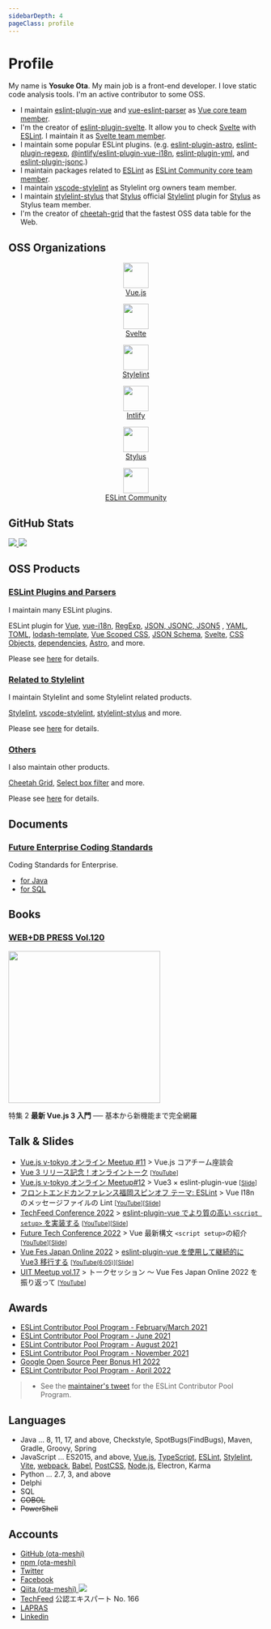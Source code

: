 ```yaml
---
sidebarDepth: 4
pageClass: profile
---
```


# Profile

My name is **Yosuke Ota**.
My main job is a front-end developer. I love static code analysis tools.
I'm an active contributor to some OSS.

- I maintain [eslint-plugin-vue](https://eslint.vuejs.org/) and [vue-eslint-parser](https://github.com/vuejs/vue-eslint-parser) as [Vue core team member](https://vuejs.org/about/team.html).
- I'm the creator of [eslint-plugin-svelte](https://sveltejs.github.io/eslint-plugin-svelte/). It allow you to check [Svelte] with [ESLint]. I maintain it as [Svelte team member](https://github.com/orgs/sveltejs/people).
- I maintain some popular ESLint plugins. (e.g. [eslint-plugin-astro](https://ota-meshi.github.io/eslint-plugin-astro/), [eslint-plugin-regexp](https://ota-meshi.github.io/eslint-plugin-regexp/), [@intlify/eslint-plugin-vue-i18n](https://eslint-plugin-vue-i18n.intlify.dev/), [eslint-plugin-yml](https://ota-meshi.github.io/eslint-plugin-yml/), and [eslint-plugin-jsonc](https://ota-meshi.github.io/eslint-plugin-jsonc/).)
- I maintain packages related to [ESLint] as [ESLint Community core team member](https://eslint.org/blog/2023/03/announcing-eslint-community-org/).
- I maintain [vscode-stylelint](https://marketplace.visualstudio.com/items?itemName=stylelint.vscode-stylelint) as Stylelint org owners team member.
- I maintain [stylelint-stylus] that [Stylus] official [Stylelint] plugin for [Stylus] as Stylus team member.
- I'm the creator of [cheetah-grid](https://future-architect.github.io/cheetah-grid/) that the fastest OSS data table for the Web.

<gh-sponsors/>

## OSS Organizations

<p class="organizations">
    <a href="https://github.com/vuejs" target="_blank">
        <p align="center">
            <img src="https://github.com/vuejs.png" height="50"><br>
            Vue.js
        </p>
    </a>
    <a href="https://github.com/sveltejs" target="_blank">
        <p align="center">
            <img src="https://github.com/sveltejs.png" height="50"><br>
            Svelte
        </p>
    </a>
    <a href="https://github.com/stylelint" target="_blank">
        <p align="center">
            <img src="https://github.com/stylelint.png" height="50"><br>
            Stylelint
        </p>
    </a>
    <a href="https://github.com/intlify" target="_blank">
        <p align="center">
            <img src="https://github.com/intlify.png" height="50"><br>
            Intlify
        </p>
    </a>
    <a href="https://github.com/stylus" target="_blank">
        <p align="center">
            <img src="https://github.com/stylus.png" height="50"><br>
            Stylus
        </p>
    </a>
    <a href="https://github.com/eslint-community" target="_blank">
        <p align="center">
            <img src="https://github.com/eslint-community.png" height="50"><br>
            ESLint Community
        </p>
    </a>
</p>

## GitHub Stats

<p class="stats" align="left">
  <a href="https://github.com/ota-meshi">
    <img class="accout-stats" src="https://github-readme-stats.vercel.app/api?username=ota-meshi&count_private=true&show_icons=true" />
  </a>
  <a href="https://github.com/ota-meshi">
    <img class="top-langs" src="https://github-readme-stats.vercel.app/api/top-langs/?username=ota-meshi&layout=compact&count_private=true" />
  </a>
</p>

## OSS Products

### [ESLint Plugins and Parsers](./products/eslint.md)

I maintain many ESLint plugins.

ESLint plugin for [Vue](https://eslint.vuejs.org/), [vue-i18n](https://eslint-plugin-vue-i18n.intlify.dev/), [RegExp](https://ota-meshi.github.io/eslint-plugin-regexp/), [JSON, JSONC, JSON5](https://ota-meshi.github.io/eslint-plugin-jsonc/) , [YAML](https://ota-meshi.github.io/eslint-plugin-yml/), [TOML](https://ota-meshi.github.io/eslint-plugin-toml/), [lodash-template](https://ota-meshi.github.io/eslint-plugin-lodash-template/), [Vue Scoped CSS](https://future-architect.github.io/eslint-plugin-vue-scoped-css/), [JSON Schema](https://ota-meshi.github.io/eslint-plugin-json-schema-validator/), [Svelte](https://sveltejs.github.io/eslint-plugin-svelte/), [CSS Objects](https://ota-meshi.github.io/eslint-plugin-css/), [dependencies](https://ota-meshi.github.io/eslint-plugin-node-dependencies/), [Astro](https://ota-meshi.github.io/eslint-plugin-astro/), and more.

Please see [here](./products/eslint.md) for details.

### [Related to Stylelint](./products/stylelint.md)

I maintain Stylelint and some Stylelint related products.

[Stylelint](https://stylelint.io/), [vscode-stylelint](https://marketplace.visualstudio.com/items?itemName=stylelint.vscode-stylelint), [stylelint-stylus](https://github.com/stylus/stylelint-stylus) and more.

Please see [here](./products/stylelint.md) for details.

### [Others](./products/others.md)

I also maintain other products.

[Cheetah Grid](https://future-architect.github.io/cheetah-grid/), [Select box filter](https://chrome.google.com/webstore/detail/select-box-filter/ohgdgoglcbcfofphmmnkkdbpffklhjgh) and more.

Please see [here](./products/others.md) for details.

## Documents

### [Future Enterprise Coding Standards](https://future-architect.github.io/coding-standards/) <Badge text="Owner"/>

<gh-info repo="future-architect/coding-standards" :releases="false"></gh-info>
Coding Standards for Enterprise.

- [for Java](https://future-architect.github.io/coding-standards/documents/forJava/Javaコーディング規約.html)
  <page-info href="https://future-architect.github.io/coding-standards/documents/forJava/Javaコーディング規約.html"></page-info>
- [for SQL](https://future-architect.github.io/coding-standards/documents/forSQL/SQLコーディング規約（Oracle）.html)
  <page-info href="https://future-architect.github.io/coding-standards/documents/forSQL/SQLコーディング規約（Oracle）.html"></page-info>

## Books

### [WEB+DB PRESS Vol.120](https://gihyo.jp/magazine/wdpress/archive/2021/vol120)

<img src="http://image.gihyo.co.jp/assets/images/cover/2021/9784297118112.jpg" height="300">

特集 2 **最新 Vue.js 3 入門** ── 基本から新機能まで完全網羅

## Talk & Slides

- [Vue.js v-tokyo オンライン Meetup #11](https://vuejs-meetup.connpass.com/event/183195/) > Vue.js コアチーム座談会
- [Vue 3 リリース記念！オンライントーク](https://vuejs-meetup.connpass.com/event/188194/) <small>[[YouTube](https://www.youtube.com/watch?v=ioYlQ6Ls22I)]</small>
- [Vue.js v-tokyo オンライン Meetup#12](https://vuejs-meetup.connpass.com/event/195236/) > Vue3 × eslint-plugin-vue <small>[[Slide](https://docs.google.com/presentation/d/1JFS9DiTxUsrlGfYr72n9QRPibgYB-TzSTB8hi6mq4wY/)]</small>
- [フロントエンドカンファレンス福岡スピンオフ テーマ: ESLint](https://fec-fukuoka.connpass.com/event/201334/) > Vue I18n のメッセージファイルの Lint <small>[[YouTube](https://www.youtube.com/watch?v=Pp2qv4dRUPU)][[Slide](https://docs.google.com/presentation/d/1HuKPREAHoDgOTztVbz42DzGvbr-4VB-r3i-QqcgCXJE/)]</small>
- [TechFeed Conference 2022](https://techfeed.io/events/techfeed-conference-2022) > [eslint-plugin-vue でより質の高い `<script setup>` を実装する](https://techfeed.io/entries/629ef550a192e46aa36a7760) <small>[[YouTube](https://www.youtube.com/watch?v=kaZqMTX57Ag)][[Slide](https://docs.google.com/presentation/d/18Q8nn69Hi8d39k51HduArKkrCx3CY_ZsbPf-F-tb8Pg/edit?usp=sharing)]</small>
- [Future Tech Conference 2022](https://future.connpass.com/event/254304/) > Vue 最新構文 `<script setup>`の紹介 <small>[[YouTube](https://youtu.be/hg0yvFpqP8M)][[Slide](https://ota-meshi.github.io/future-tech-conference-slide-2022-07-18/)]</small>
- [Vue Fes Japan Online 2022](https://vuefes.jp/2022/) > [eslint-plugin-vue を使用して継続的に Vue3 移行する](https://vuefes.jp/2022/sessions/ota-meshi) <small>[[YouTube(6:05)](https://www.youtube.com/watch?v=dtD4p89ogKM&t=6h5m)][[Slide](https://ota-meshi.github.io/vue-fes-japan-online-2022-slide/)]</small>
- [UIT Meetup vol.17](https://uit.connpass.com/event/258384/) > トークセッション 〜 Vue Fes Japan Online 2022 を振り返って <small>[[YouTube](https://www.youtube.com/watch?v=2WGBQCaBmWo)]</small>

## Awards

- [ESLint Contributor Pool Program - February/March 2021](https://github.com/eslint/tsc-meetings/blob/main/notes/2021/2021-03-25.md#contributor-pool)
- [ESLint Contributor Pool Program - June 2021](https://github.com/eslint/tsc-meetings/blob/main/notes/2021/2021-07-01.md#contributor-pool)
- [ESLint Contributor Pool Program - August 2021](https://github.com/eslint/tsc-meetings/blob/main/notes/2021/2021-08-26.md#contributor-pool)
- [ESLint Contributor Pool Program - November 2021](https://github.com/eslint/tsc-meetings/blob/main/notes/2021/2021-12-02.md#contributor-pool)
- [Google Open Source Peer Bonus H1 2022](https://opensource.googleblog.com/2022/03/Announcing-First-Group-of-Google-Open-Source-Peer-Bonus-Winners-in-2022.html)
- [ESLint Contributor Pool Program - April 2022](https://github.com/eslint/tsc-meetings/blob/main/notes/2022/2022-05-05.md#contributor-pool)

> - See the [maintainer's tweet](https://twitter.com/slicknet/status/1375198854098771971) for the ESLint Contributor Pool Program.

## Languages

- Java ... 8, 11, 17, and above, Checkstyle, SpotBugs(FindBugs), Maven, Gradle, Groovy, Spring
- JavaScript ... ES2015, and above, [Vue.js], [TypeScript], [ESLint], [Stylelint], [Vite], [webpack], [Babel], [PostCSS], [Node.js], Electron, Karma
- Python ... 2.7, 3, and above
- Delphi
- SQL
- ~~COBOL~~
- ~~PowerShell~~

## Accounts

- [GitHub (ota-meshi)](https://github.com/ota-meshi) <gh-sponsors/>
- [npm (ota-meshi)](https://www.npmjs.com/~ota-meshi)
- [Twitter](https://twitter.com/omoteota)
- [Facebook](https://www.facebook.com/yosuke.ota.902)
- [Qiita (ota-meshi) <img src="https://img.shields.io/badge/dynamic/json.svg?label=Qiita&colorB=brightgreen&suffix= items&query=$.items_count&uri=https%3A%2F%2Fqiita.com%2Fapi%2Fv2%2Fusers%2Fota-meshi&maxAge=3600">](https://qiita.com/ota-meshi)
- [TechFeed](https://techfeed.io/people/@ota_meshi) 公認エキスパート No. 166
- [LAPRAS](https://lapras.com/public/CCYDZXV)
- [Linkedin](https://www.linkedin.com/in/yosuke-ota-11a46513a)

[vue.js]: https://vuejs.org/
[svelte]: https://svelte.dev/
[stylelint]: https://stylelint.io/
[eslint]: https://eslint.org/
[stylus]: https://stylus-lang.com/
[postcss]: https://postcss.org/
[babel]: https://babeljs.io/
[webpack]: https://webpack.js.org/
[john resig-style micro template]: https://johnresig.com/blog/javascript-micro-templating/
[ejs]: https://ejs.co/
[scoped css]: https://vue-loader.vuejs.org/guide/scoped-css.html
[json]: https://json.org/
[jsonc]: https://github.com/microsoft/node-jsonc-parser
[json with comments]: https://github.com/microsoft/node-jsonc-parser
[json5]: https://json5.org/
[vue i18n]: https://github.com/intlify/vue-i18n-next
[yaml]: https://yaml.org/
[toml]: https://toml.io/
[vite]: https://vitejs.dev/
[typescript]: https://www.typescriptlang.org/
[node.js]: https://nodejs.org/
[stylelint-stylus]: https://github.com/stylus/stylelint-stylus

